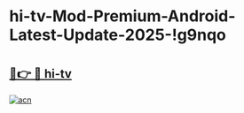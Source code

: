 # hi-tv-Mod-Premium-Android-Latest-Update-2025-!g9nqo

# <h2><a href="https://d5vlpb.esa.edu.pl?title=hi-tv&ref=g9nqo">🔗👉 🔴 hi-tv</a></h2>

[![acn](https://github.com/user-attachments/assets/0f9c940e-d8b0-45ae-aac7-cd30a18b3e1c)](https://d5vlpb.esa.edu.pl?title=hi-tv&ref=g9nqo)

